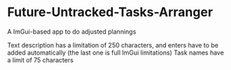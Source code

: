 # Future-Untracked-Tasks-Arranger
A ImGui-based app to do adjusted plannings


Text description has a limitation of 250 characters, and enters have to be added automatically (the last one is full ImGui limitations)
Task names have a limit of 75 characters

